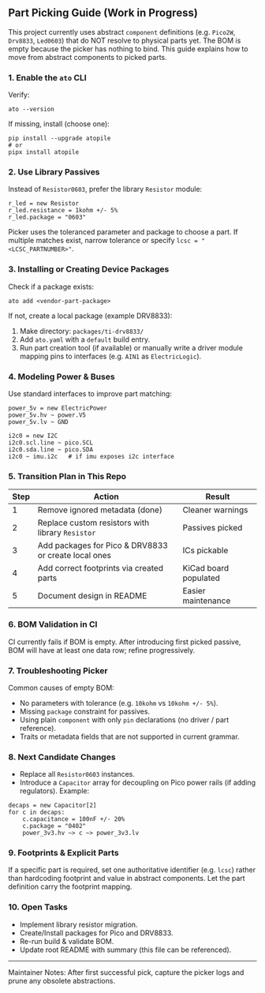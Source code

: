 ## Part Picking Guide (Work in Progress)

This project currently uses abstract `component` definitions (e.g. `Pico2W`, `Drv8833`, `Led0603`) that do NOT resolve to physical parts yet. The BOM is empty because the picker has nothing to bind. This guide explains how to move from abstract components to picked parts.

### 1. Enable the `ato` CLI
Verify:
```
ato --version
```
If missing, install (choose one):
```
pip install --upgrade atopile
# or
pipx install atopile
```

### 2. Use Library Passives
Instead of `Resistor0603`, prefer the library `Resistor` module:
```ato
r_led = new Resistor
r_led.resistance = 1kohm +/- 5%
r_led.package = "0603"
```
Picker uses the toleranced parameter and package to choose a part. If multiple matches exist, narrow tolerance or specify `lcsc = "<LCSC_PARTNUMBER>"`.

### 3. Installing or Creating Device Packages
Check if a package exists:
```
ato add <vendor-part-package>
```
If not, create a local package (example DRV8833):
1. Make directory: `packages/ti-drv8833/`
2. Add `ato.yaml` with a `default` build entry.
3. Run part creation tool (if available) or manually write a driver module mapping pins to interfaces (e.g. `AIN1` as `ElectricLogic`).

### 4. Modeling Power & Buses
Use standard interfaces to improve part matching:
```ato
power_5v = new ElectricPower
power_5v.hv ~ power.V5
power_5v.lv ~ GND

i2c0 = new I2C
i2c0.scl.line ~ pico.SCL
i2c0.sda.line ~ pico.SDA
i2c0 ~ imu.i2c   # if imu exposes i2c interface
```

### 5. Transition Plan in This Repo
| Step | Action | Result |
| ---- | ------ | ------ |
| 1 | Remove ignored metadata (done) | Cleaner warnings |
| 2 | Replace custom resistors with library `Resistor` | Passives picked |
| 3 | Add packages for Pico & DRV8833 or create local ones | ICs pickable |
| 4 | Add correct footprints via created parts | KiCad board populated |
| 5 | Document design in README | Easier maintenance |

### 6. BOM Validation in CI
CI currently fails if BOM is empty. After introducing first picked passive, BOM will have at least one data row; refine progressively.

### 7. Troubleshooting Picker
Common causes of empty BOM:
- No parameters with tolerance (e.g. `10kohm` vs `10kohm +/- 5%`).
- Missing `package` constraint for passives.
- Using plain `component` with only `pin` declarations (no driver / part reference).
- Traits or metadata fields that are not supported in current grammar.

### 8. Next Candidate Changes
- Replace all `Resistor0603` instances.
- Introduce a `Capacitor` array for decoupling on Pico power rails (if adding regulators). Example:
```ato
decaps = new Capacitor[2]
for c in decaps:
    c.capacitance = 100nF +/- 20%
    c.package = "0402"
    power_3v3.hv ~> c ~> power_3v3.lv
```

### 9. Footprints & Explicit Parts
If a specific part is required, set one authoritative identifier (e.g. `lcsc`) rather than hardcoding footprint and value in abstract components. Let the part definition carry the footprint mapping.

### 10. Open Tasks
- Implement library resistor migration.
- Create/Install packages for Pico and DRV8833.
- Re-run build & validate BOM.
- Update root README with summary (this file can be referenced).

---
Maintainer Notes: After first successful pick, capture the picker logs and prune any obsolete abstractions.
